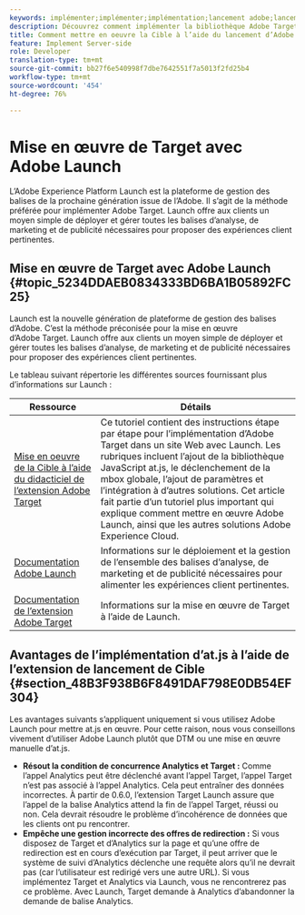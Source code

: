 ```yaml
---
keywords: implémenter;implémenter;implémentation;lancement adobe;lancement;course;redirection;lancement de plateforme d’expérience
description: Découvrez comment implémenter la bibliothèque Adobe Target at.js à l’aide de Adobe Experience Platform Launch, la méthode préférée pour implémenter Adobe Target.
title: Comment mettre en oeuvre la Cible à l’aide du lancement d’Adobe ?
feature: Implement Server-side
role: Developer
translation-type: tm+mt
source-git-commit: bb27f6e540998f7dbe7642551f7a5013f2fd25b4
workflow-type: tm+mt
source-wordcount: '454'
ht-degree: 76%

---
```



# Mise en œuvre de Target avec Adobe Launch

L’Adobe Experience Platform Launch est la plateforme de gestion des balises de la prochaine génération issue de l’Adobe. Il s’agit de la méthode préférée pour implémenter Adobe Target. Launch offre aux clients un moyen simple de déployer et gérer toutes les balises d’analyse, de marketing et de publicité nécessaires pour proposer des expériences client pertinentes.

## Mise en œuvre de Target avec Adobe Launch {#topic_5234DDAEB0834333BD6BA1B05892FC25}

Launch est la nouvelle génération de plateforme de gestion des balises d’Adobe. C’est la méthode préconisée pour la mise en œuvre d’Adobe Target. Launch offre aux clients un moyen simple de déployer et gérer toutes les balises d’analyse, de marketing et de publicité nécessaires pour proposer des expériences client pertinentes.

Le tableau suivant répertorie les différentes sources fournissant plus d’informations sur Launch :

| Ressource | Détails |
|--- |--- |
| [Mise en oeuvre de la Cible à l’aide du didacticiel de l’extension Adobe Target](https://experienceleague.adobe.com/docs/experience-cloud/implementing-in-websites-with-launch/implement-solutions/target.html) | Ce tutoriel contient des instructions étape par étape pour l’implémentation d’Adobe Target dans un site Web avec Launch. Les rubriques incluent l’ajout de la bibliothèque JavaScript at.js, le déclenchement de la mbox globale, l’ajout de paramètres et l’intégration à d’autres solutions. Cet article fait partie d’un tutoriel plus important qui explique comment mettre en œuvre Adobe Launch, ainsi que les autres solutions Adobe Experience Cloud. |
| [Documentation Adobe Launch](https://experienceleague.adobe.com/docs/launch/using/intro/get-started/quick-start.html) | Informations sur le déploiement et la gestion de l’ensemble des balises d’analyse, de marketing et de publicité nécessaires pour alimenter les expériences client pertinentes. |
| [Documentation de l’extension Adobe Target](https://experienceleague.adobe.com/docs/launch/using/extensions-ref/adobe-extension/target-extension/overview.html) | Informations sur la mise en œuvre de Target à l’aide de Launch. |

## Avantages de l’implémentation d’at.js à l’aide de l’extension de lancement de Cible {#section_48B3F938B6F8491DAF798E0DB54EF304}

Les avantages suivants s’appliquent uniquement si vous utilisez Adobe Launch pour mettre at.js en œuvre. Pour cette raison, nous vous conseillons vivement d’utiliser Adobe Launch plutôt que DTM ou une mise en œuvre manuelle d’at.js.

* **Résout la condition de concurrence Analytics et Target :** Comme l’appel Analytics peut être déclenché avant l’appel Target, l’appel Target n’est pas associé à l’appel Analytics. Cela peut entraîner des données incorrectes. À partir de 0.6.0, l’extension Target Launch assure que l’appel de la balise Analytics attend la fin de l’appel Target, réussi ou non. Cela devrait résoudre le problème d’incohérence de données que les clients ont pu rencontrer.
* **Empêche une gestion incorrecte des offres de redirection :** Si vous disposez de Target et d’Analytics sur la page et qu’une offre de redirection est en cours d’exécution par Target, il peut arriver que le système de suivi d’Analytics déclenche une requête alors qu’il ne devrait pas (car l’utilisateur est redirigé vers une autre URL). Si vous implémentez Target et Analytics via Launch, vous ne rencontrerez pas ce problème. Avec Launch, Target demande à Analytics d’abandonner la demande de balise Analytics.
